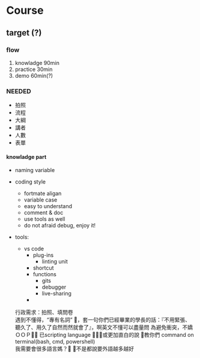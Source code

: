 # Course

## target (?)

### flow
1. knowladge    90min
2. practice     30min
3. demo         60min(?)

### NEEDED  
+ 拍照  
+ 流程
+ 大綱
+ 講者  
+ 人數
+ 表單

#### knowladge part
<!-- + git  -->
+ naming variable
+ coding style
    - fortmate aligan
    - variable case
    - easy to understand
    - comment & doc 
    <!-- - space or tab  -->
    - use tools as well
    - do not afraid debug, enjoy it!
+ tools:
    + vs code 
        + plug-ins
            + linting unit
        + shortcut
        + functions 
            + gits
            + debugger 
            + live-sharing
        + 
    

    行政需求：拍照、填問卷  
    遇到不懂得，“專有名詞” ，套一句你們已經畢業的學長的話：『不用緊張、聽久了、用久了自然而然就會了』，啊英文不懂可以盡量問
    為避免衝突，不嬌ＯＯＰ   已scripting language 或更加直白的說 教你們 command on terminal(bash, cmd, powershell)    
    我需要會很多語言媽？ 不是都說要外語越多越好